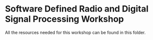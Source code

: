 # Software Defined Radio and Digital Signal Processing Workshop

All the resources needed for this workshop can be found in this folder.
